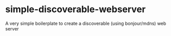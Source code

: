 # simple-discoverable-webserver
A very simple boilerplate to create a discoverable (using bonjour/mdns) web server
